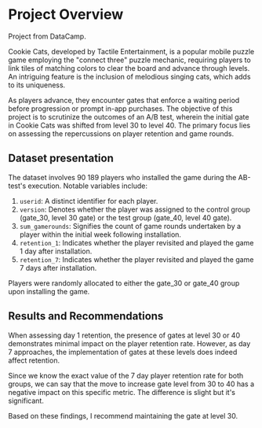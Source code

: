 # Project Overview 

Project from DataCamp. 

Cookie Cats, developed by Tactile Entertainment, is a popular mobile puzzle game employing the "connect three" puzzle mechanic, requiring players to link tiles of matching colors to clear the board and advance through levels. An intriguing feature is the inclusion of melodious singing cats, which adds to its uniqueness.

As players advance, they encounter gates that enforce a waiting period before progression or prompt in-app purchases. The objective of this project is to scrutinize the outcomes of an A/B test, wherein the initial gate in Cookie Cats was shifted from level 30 to level 40. The primary focus lies on assessing the repercussions on player retention and game rounds.

## Dataset presentation
The dataset involves 90 189 players who installed the game during the AB-test's execution. Notable variables include:

1. `userid`: A distinct identifier for each player.
2. `version`: Denotes whether the player was assigned to the control group (gate_30, level 30 gate) or the test group (gate_40, level 40 gate).
3. `sum_gamerounds`: Signifies the count of game rounds undertaken by a player within the initial week following installation.
4. `retention_1`: Indicates whether the player revisited and played the game 1 day after installation.
5. `retention_7`: Indicates whether the player revisited and played the game 7 days after installation.

Players were randomly allocated to either the gate_30 or gate_40 group upon installing the game.

## Results and Recommendations 

When assessing day 1 retention, the presence of gates at level 30 or 40 demonstrates minimal impact on the player retention rate. However, as day 7 approaches, the implementation of gates at these levels does indeed affect retention.

Since we know the exact value of the 7 day player retention rate for both groups, we can say that the move to increase gate level from 30 to 40 has a negative impact on this specific metric. The difference is slight but it's significant.

Based on these findings, I recommend maintaining the gate at level 30.
